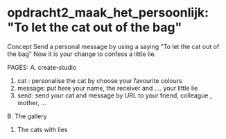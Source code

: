 # opdracht2_maak_het_persoonlijk: "To let the cat out of the bag"
Concept 
Send a personal message by using a saying 
"To let the cat out of the bag"
Now it is your change to confess a little lie.


PAGES: 
A. create-studio
1. cat : personalise the cat by choose your favourite colours
2. message: put here your name, the receiver and …. your little lie
3. send: send your cat and message by URL to your friend, colleague , mother, ...

B. The gallery 
1. The cats with lies
